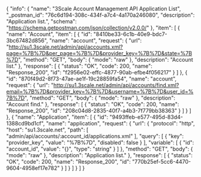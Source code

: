 {
  "info": {
    "name": "3Scale Account Management API Application List",
    "_postman_id": "76c6d194-308c-434f-a7c4-4a170a246080",
    "description": "Application list.",
    "schema": "https://schema.getpostman.com/json/collection/v2.0.0/"
  },
  "item": [
    {
      "name": "Account",
      "item": [
        {
          "id": "8410be33-6c1b-40e9-bdc7-3bc67482d856",
          "name": "account",
          "request": {
            "url": "http://su1.3scale.net/admin/api/accounts.xml?page=%7B%7D&per_page=%7B%7D&provider_key=%7B%7D&state=%7B%7D",
            "method": "GET",
            "body": {
              "mode": "raw"
            },
            "description": "Account list."
          },
          "response": [
            {
              "status": "OK",
              "code": 200,
              "name": "Response_200",
              "id": "f2956e02-effc-4877-90ab-efbe4f056217"
            }
          ]
        },
        {
          "id": "870f49d2-8f73-47ae-ae1f-19c28859fa54",
          "name": "account",
          "request": {
            "url": "http://su1.3scale.net/admin/api/accounts/find.xml?email=%7B%7D&provider_key=%7B%7D&username=%7B%7D&user_id=%7B%7D",
            "method": "GET",
            "body": {
              "mode": "raw"
            },
            "description": "Account find."
          },
          "response": [
            {
              "status": "OK",
              "code": 200,
              "name": "Response_200",
              "id": "208c04d8-2835-40f7-a4b3-7f779bb38363"
            }
          ]
        }
      ]
    },
    {
      "name": "Application",
      "item": [
        {
          "id": "9493ffeb-e577-495d-83d4-1388cd9bd1cf",
          "name": "application",
          "request": {
            "url": {
              "protocol": "http",
              "host": "su1.3scale.net",
              "path": [
                "admin/api/accounts/:account_id/applications.xml"
              ],
              "query": [
                {
                  "key": "provider_key",
                  "value": "%7B%7D",
                  "disabled": false
                }
              ],
              "variable": [
                {
                  "id": "account_id",
                  "value": "{}",
                  "type": "string"
                }
              ]
            },
            "method": "GET",
            "body": {
              "mode": "raw"
            },
            "description": "Application list."
          },
          "response": [
            {
              "status": "OK",
              "code": 200,
              "name": "Response_200",
              "id": "770b25ef-5cc6-4470-9604-4958ef17e782"
            }
          ]
        }
      ]
    }
  ]
}